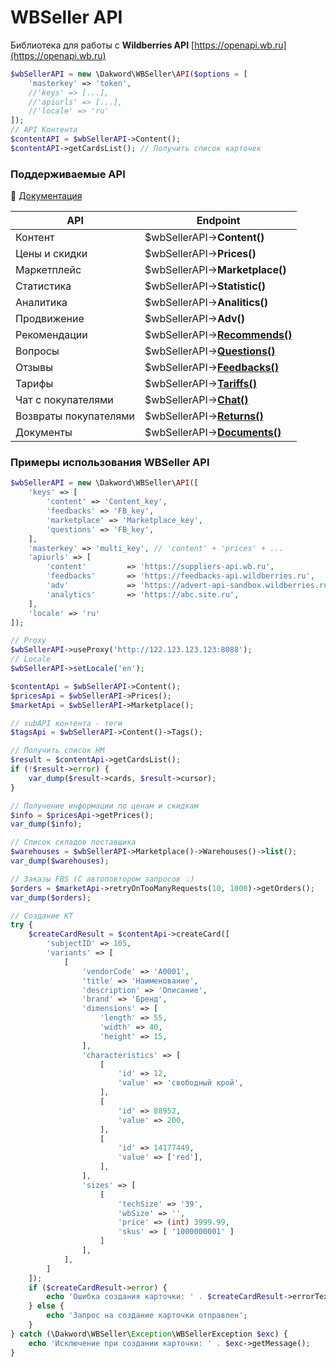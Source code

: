 # WBSeller API
Библиотека для работы с **Wildberries API** [https://openapi.wb.ru](https://openapi.wb.ru)

```php
$wbSellerAPI = new \Dakword\WBSeller\API($options = [
    'masterkey' => 'token',
    //'keys' => [...],
    //'apiurls' => [...],
    //'locale' => 'ru'
]);
// API Контента
$contentAPI = $wbSellerAPI->Content();
$contentAPI->getCardsList(); // Получить список карточек
```

### Поддерживаемые API
:book: [Документация](/docs/API.md)

| API                   | Endpoint                                              |
| --------------------- | ----------------------------------------------------- |
| Контент               | $wbSellerAPI->**Content()**           |
| Цены и скидки         | $wbSellerAPI->**Prices()**            |
| Маркетплейс           | $wbSellerAPI->**Marketplace()**       |
| Статистика            | $wbSellerAPI->**Statistic()**         |
| Аналитика             | $wbSellerAPI->**Analitics()**         |
| Продвижение           | $wbSellerAPI->**Adv()**               |
| Рекомендации          | $wbSellerAPI->[**Recommends()**](/docs/Recommends.md) |
| Вопросы               | $wbSellerAPI->[**Questions()**](/docs/Questions.md)   |
| Отзывы                | $wbSellerAPI->[**Feedbacks()**](/docs/Feedbacks.md)   |
| Тарифы                | $wbSellerAPI->[**Tariffs()**](/docs/Tariffs.md)       |
| Чат с покупателями    | $wbSellerAPI->[**Chat()**](/docs/Chat.md)             |
| Возвраты покупателями | $wbSellerAPI->[**Returns()**](/docs/Returns.md)       |
| Документы             | $wbSellerAPI->[**Documents()**](/docs/Documents.md)   |


### Примеры использования WBSeller API

```php
$wbSellerAPI = new \Dakword\WBSeller\API([
    'keys' => [
        'content' => 'Content_key',
        'feedbacks' => 'FB_key',
        'marketplace' => 'Marketplace_key',
        'questions' => 'FB_key',
    ],
    'masterkey' => 'multi_key', // 'content' + 'prices' + ...
    'apiurls' => [
        'content'         => 'https://suppliers-api.wb.ru',
        'feedbacks'       => 'https://feedbacks-api.wildberries.ru',
        'adv'             => 'https://advert-api-sandbox.wildberries.ru',
        'analytics'       => 'https://abc.site.ru',
    ],
    'locale' => 'ru'
]);

// Proxy
$wbSellerAPI->useProxy('http://122.123.123.123:8088');
// Locale
$wbSellerAPI->setLocale('en');

$contentApi = $wbSellerAPI->Content();
$pricesApi = $wbSellerAPI->Prices();
$marketApi = $wbSellerAPI->Marketplace();

// subAPI контента - теги
$tagsApi = $wbSellerAPI->Content()->Tags();

// Получить список НМ
$result = $contentApi->getCardsList();
if (!$result->error) {
    var_dump($result->cards, $result->cursor);
}

// Получение информации по ценам и скидкам
$info = $pricesApi->getPrices();
var_dump($info);

// Cписок складов поставщика
$warehouses = $wbSellerAPI->Marketplace()->Warehouses()->list();
var_dump($warehouses);

// Заказы FBS (С автоповтором запросов 💡)
$orders = $marketApi->retryOnTooManyRequests(10, 1000)->getOrders();
var_dump($orders);

// Создание КТ
try {
    $createCardResult = $contentApi->createCard([
        'subjectID' => 105,
		'variants' => [
            [
                'vendorCode' => 'A0001',
                'title' => 'Наименование',
                'description' => 'Описание',
                'brand' => 'Бренд',
                'dimensions' => [
                    'length' => 55,
                    'width' => 40,
                    'height' => 15,
                ],
                'characteristics' => [
                    [
                        'id' => 12,
                        'value' => 'свободный крой',
                    ],
                    [
                        'id' => 88952,
                        'value' => 200,
                    ],
                    [
                        'id' => 14177449,
                        'value' => ['red'],
                    ],
                ],
                'sizes' => [
                    [
                        'techSize' => '39',
                        'wbSize' => '',
                        'price' => (int) 3999.99,
                        'skus' => [ '1000000001' ]
                    ]
                ],
            ],
        ]
    ]);
    if ($createCardResult->error) {
        echo 'Ошибка создания карточки: ' . $createCardResult->errorText;
    } else {
        echo 'Запрос на создание карточки отправлен';
    }
} catch (\Dakword\WBSeller\Exception\WBSellerException $exc) {
    echo 'Исключение при создании карточки: ' . $exc->getMessage();
}
```